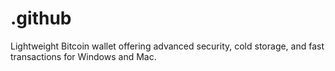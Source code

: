 # .github
Lightweight Bitcoin wallet offering advanced security, cold storage, and fast transactions for Windows and Mac.
